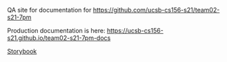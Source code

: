 ---
---

QA site for documentation for <https://github.com/ucsb-cs156-s21/team02-s21-7pm>

Production documentation is here: <https://ucsb-cs156-s21.github.io/team02-s21-7pm-docs>

[Storybook](storybook)
